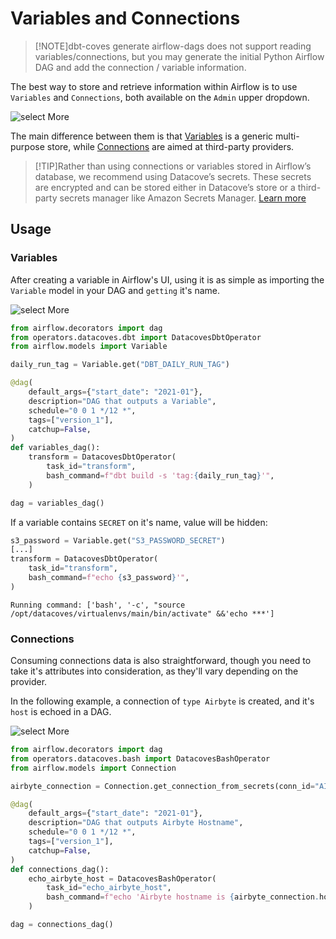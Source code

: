 # Variables and Connections

>[!NOTE]dbt-coves generate airflow-dags does not support reading variables/connections, but you may generate the initial Python Airflow DAG and add the connection / variable information.

The best way to store and retrieve information within Airflow is to use `Variables` and `Connections`, both available on the `Admin` upper dropdown.

![select More](./assets/variables_connections_ui.png)

The main difference between them is that [Variables](https://airflow.apache.org/docs/apache-airflow/2.3.1/howto/variable.html) is a generic multi-purpose store, while [Connections](https://airflow.apache.org/docs/apache-airflow/2.3.1/howto/connection.html) are aimed at third-party providers.

>[!TIP]Rather than using connections or variables stored in Airflow’s database, we recommend using Datacove’s secrets. These secrets are encrypted and can be stored either in Datacove’s store or a third-party secrets manager like Amazon Secrets Manager. [Learn more](how-tos/airflow/use-aws-secrets-manager)

## Usage

### Variables

After creating a variable in Airflow's UI, using it is as simple as importing the `Variable` model in your DAG and `getting` it's name.

![select More](./assets/variable_creation.png)

```python
from airflow.decorators import dag
from operators.datacoves.dbt import DatacovesDbtOperator
from airflow.models import Variable

daily_run_tag = Variable.get("DBT_DAILY_RUN_TAG")

@dag(
    default_args={"start_date": "2021-01"},
    description="DAG that outputs a Variable",
    schedule="0 0 1 */12 *",
    tags=["version_1"],
    catchup=False,
)
def variables_dag():
    transform = DatacovesDbtOperator(
        task_id="transform",
        bash_command=f"dbt build -s 'tag:{daily_run_tag}'",
    )

dag = variables_dag()
```

If a variable contains `SECRET` on it's name, value will be hidden:

```python
s3_password = Variable.get("S3_PASSWORD_SECRET")
[...]
transform = DatacovesDbtOperator(
    task_id="transform",
    bash_command=f"echo {s3_password}'",
)
```

```shell
Running command: ['bash', '-c', "source /opt/datacoves/virtualenvs/main/bin/activate" &&'echo ***']

```

### Connections

Consuming connections data is also straightforward, though you need to take it's attributes into consideration, as they'll vary depending on the provider.

In the following example, a connection of `type Airbyte` is created, and it's `host` is echoed in a DAG.

![select More](./assets/connection_creation.png)

```python
from airflow.decorators import dag
from operators.datacoves.bash import DatacovesBashOperator
from airflow.models import Connection

airbyte_connection = Connection.get_connection_from_secrets(conn_id="AIRBYTE_CONNECTION")

@dag(
    default_args={"start_date": "2021-01"},
    description="DAG that outputs Airbyte Hostname",
    schedule="0 0 1 */12 *",
    tags=["version_1"],
    catchup=False,
)
def connections_dag():
    echo_airbyte_host = DatacovesBashOperator(
        task_id="echo_airbyte_host",
        bash_command=f"echo 'Airbyte hostname is {airbyte_connection.host}'",
    )

dag = connections_dag()
```
